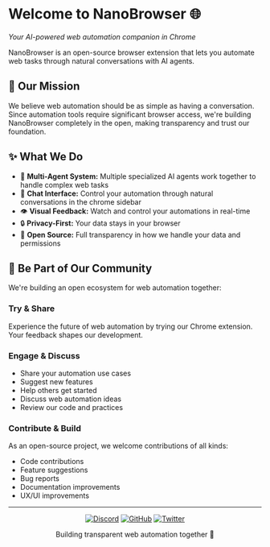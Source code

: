 # Welcome to NanoBrowser 🌐

_Your AI-powered web automation companion in Chrome_

NanoBrowser is an open-source browser extension that lets you automate web tasks through natural conversations with AI agents.

## 🎯 Our Mission

We believe web automation should be as simple as having a conversation. Since automation tools require significant browser access, we're building NanoBrowser completely in the open, making transparency and trust our foundation.

## ✨ What We Do

* 🤖 **Multi-Agent System:** Multiple specialized AI agents work together to handle complex web tasks
* 💬 **Chat Interface:** Control your automation through natural conversations in the chrome sidebar
* 👁️ **Visual Feedback:** Watch and control your automations in real-time
* 🔒 **Privacy-First:** Your data stays in your browser
* 📖 **Open Source:** Full transparency in how we handle your data and permissions

## 🌟 Be Part of Our Community

We're building an open ecosystem for web automation together:

### Try & Share
Experience the future of web automation by trying our Chrome extension. Your feedback shapes our development.

### Engage & Discuss
* Share your automation use cases
* Suggest new features
* Help others get started
* Discuss web automation ideas
* Review our code and practices

### Contribute & Build
As an open-source project, we welcome contributions of all kinds:
* Code contributions
* Feature suggestions
* Bug reports
* Documentation improvements
* UX/UI improvements

---

<div align="center">

[![Discord](https://img.shields.io/badge/Discord-5865F2?style=for-the-badge&logo=discord&logoColor=white)](https://discord.gg/dKRbE6Ew)
[![GitHub](https://img.shields.io/badge/GitHub-181717?style=for-the-badge&logo=github&logoColor=white)](https://github.com/nanobrowser)
[![Twitter](https://img.shields.io/badge/Twitter-000000?style=for-the-badge&logo=x&logoColor=white)](https://x.com/nanographxyz)

Building transparent web automation together 🚀

</div>
